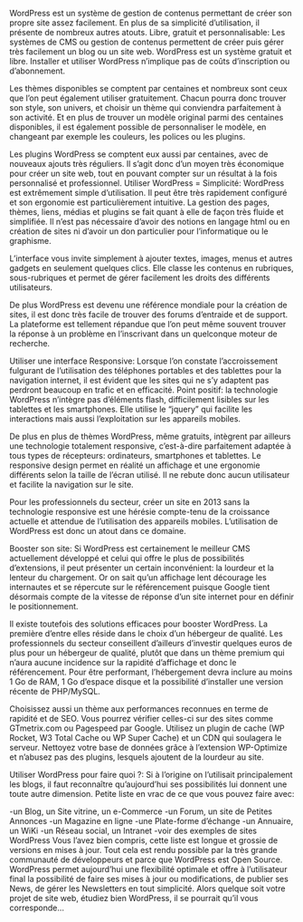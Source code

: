 WordPress est un système de gestion de contenus permettant de créer son propre site assez facilement. En plus de sa simplicité d’utilisation, il présente de nombreux autres atouts.
Libre, gratuit et personnalisable:
Les systèmes de CMS ou gestion de contenus permettent de créer puis gérer très facilement un blog ou un site web. WordPress est un système gratuit et libre. Installer et utiliser WordPress n’implique pas de coûts d’inscription ou d’abonnement.

Les thèmes disponibles se comptent par centaines et nombreux sont ceux que l’on peut également utiliser gratuitement. Chacun pourra donc trouver son style, son univers, et choisir un thème qui conviendra parfaitement à son activité. Et en plus de trouver un modèle original parmi des centaines disponibles, il est également possible de personnaliser le modèle, en changeant par exemple les couleurs, les polices ou les plugins.

Les plugins WordPress se comptent eux aussi par centaines, avec de nouveaux ajouts très réguliers. Il s’agit donc d’un moyen très économique pour créer un site web, tout en pouvant compter sur un résultat à la fois personnalisé et professionnel.
Utiliser WordPress = Simplicité:
WordPress est extrêmement simple d’utilisation. Il peut être très rapidement configuré et son ergonomie est particulièrement intuitive. La gestion des pages, thèmes, liens, médias et plugins se fait quant à elle de façon très fluide et simplifiée. Il n’est pas nécessaire d’avoir des notions en langage html ou en création de sites ni d’avoir un don particulier pour l’informatique ou le graphisme.

L’interface vous invite simplement à ajouter textes, images, menus et autres gadgets en seulement quelques clics. Elle classe les contenus en rubriques, sous-rubriques et permet de gérer facilement les droits des différents utilisateurs.

De plus WordPress est devenu une référence mondiale pour la création de sites, il est donc très facile de trouver des forums d’entraide et de support. La plateforme est tellement répandue que l’on peut même souvent trouver la réponse à un problème en l’inscrivant dans un quelconque moteur de recherche.

Utiliser une interface Responsive:
Lorsque l’on constate l’accroissement fulgurant de l’utilisation des téléphones portables et des tablettes pour la navigation internet, il est évident que les sites qui ne s’y adaptent pas perdront beaucoup en trafic et en efficacité. Point positif: la technologie WordPress n’intègre pas d’éléments flash, difficilement lisibles sur les tablettes et les smartphones. Elle utilise le “jquery” qui facilite les interactions mais aussi l’exploitation sur les appareils mobiles.

De plus en plus de thèmes WordPress, même gratuits, intègrent par ailleurs une technologie totalement responsive, c’est-à-dire parfaitement adaptée à tous types de récepteurs: ordinateurs, smartphones et tablettes. Le responsive design permet en réalité un affichage et une ergonomie différents selon la taille de l’écran utilisé. Il ne rebute donc aucun utilisateur et facilite la navigation sur le site.

Pour les professionnels du secteur, créer un site en 2013 sans la technologie responsive est une hérésie compte-tenu de la croissance actuelle et attendue de l’utilisation des appareils mobiles. L’utilisation de WordPress est donc un atout dans ce domaine.

Booster son site:
Si WordPress est certainement le meilleur CMS actuellement développé et celui qui offre le plus de possibilités d’extensions, il peut présenter un certain inconvénient: la lourdeur et la lenteur du chargement. Or on sait qu’un affichage lent décourage les internautes et se répercute sur le référencement puisque Google tient désormais compte de la vitesse de réponse d’un site internet pour en définir le positionnement.

Il existe toutefois des solutions efficaces pour booster WordPress. La première d’entre elles réside dans le choix d’un hébergeur de qualité. Les professionnels du secteur conseillent d’ailleurs d’investir quelques euros de plus pour un hébergeur de qualité, plutôt que dans un thème premium qui n’aura aucune incidence sur la rapidité d’affichage et donc le référencement. Pour être performant, l’hébergement devra inclure au moins 1 Go de RAM, 1 Go d’espace disque et la possibilité d’installer une version récente de PHP/MySQL.

Choisissez aussi un thème aux performances reconnues en terme de rapidité et de SEO. Vous pourrez vérifier celles-ci sur des sites comme GTmetrix.com ou Pagespeed par Google. Utilisez un plugin de cache (WP Rocket, W3 Total Cache ou WP Super Cache) et un CDN qui soulagera le serveur. Nettoyez votre base de données grâce à l’extension WP-Optimize et n’abusez pas des plugins, lesquels ajoutent de la lourdeur au site.

Utiliser WordPress pour faire quoi ?:
Si à l’origine on l’utilisait principalement les blogs, il faut reconnaître qu’aujourd’hui ses possibilités lui donnent une toute autre dimension. Petite liste en vrac de ce que vous pouvez faire avec:

-un Blog, un Site vitrine, un e-Commerce
-un Forum, un site de Petites Annonces
-un Magazine en ligne
-une Plate-forme d’échange
-un Annuaire, un WiKi
-un Réseau social, un Intranet
-voir des exemples de sites WordPress
Vous l’avez bien compris, cette liste est longue et grossie de versions en mises à jour.  Tout cela est rendu possible par la très grande communauté de développeurs et parce que WordPress est Open Source. WordPress permet aujourd’hui une flexibilité optimale et offre à l’utilisateur final la possibilité de faire ses mises à jour ou modifications, de publier ses News, de gérer les Newsletters en tout simplicité. Alors quelque soit votre projet de site web, étudiez bien WordPress, il se pourrait qu’il vous corresponde…